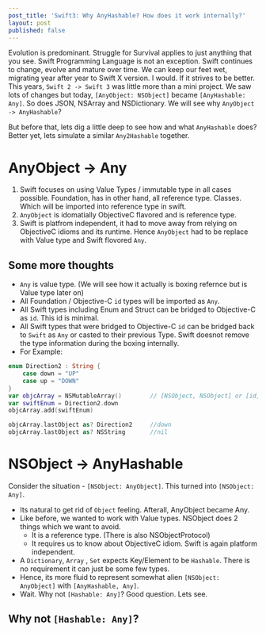 ```yaml
---
post_title: 'Swift3: Why AnyHashable? How does it work internally?'
layout: post
published: false
---
```

Evolution is predominant. Struggle for Survival applies to just anything that you see. Swift Programming Language is not an exception. Swift continues to change, evolve and mature over time. We can keep our feet wet, migrating year after year to Swift X version. I would. If it strives to be better. This years, `Swift 2 -> Swift 3` was little more than a mini project. We saw lots of changes but today, `[AnyObject: NSObject]` became `[AnyHashable: Any]`. So does JSON, NSArray and NSDictionary. We will see why `AnyObject -> AnyHashable`?

But before that, lets dig a little deep to see how and what `AnyHashable` does? Better yet, lets simulate a similar `Any2Hashable` together. 
 
# AnyObject -> Any
1. Swift focuses on using Value Types / immutable type in all cases possible. Foundation, has in other hand, all reference type. Classes. Which will be imported into reference type in swift.
2. `AnyObject` is idomatially ObjectiveC flavored and is reference type.
3. Swift is platfrom independent, it had to move away from relying on ObjectiveC idioms and its runtime. Hence `AnyObject` had to be replace with Value type and Swift flovored `Any`.

## Some more thoughts
- `Any` is value type. (We will see how it actually is boxing refernce but is Value type later on)
- All Foundation / Objective-C `id` types will be imported as `Any`. 
- All Swift types including Enum and Struct can be bridged to Objective-C as `id`. This id is minimal. 
- All Swift types that were bridged to Objective-C `id` can be bridged back to `Swift` as `Any` or casted to their previous Type. Swift doesnot remove the type information during the boxing internally.
- For Example:
```swift
enum Direction2 : String {
    case down = "UP"
    case up = "DOWN"
}
var objcArray = NSMutableArray()        // [NSObject, NSObject] or [id, id]
var swiftEnum = Direction2.down
objcArray.add(swiftEnum)

objcArray.lastObject as? Direction2     //down
objcArray.lastObject as? NSString       //nil
```

# NSObject -> AnyHashable 
Consider the situation - `[NSObject: AnyObject]`. This turned into `[NSObject: Any]`.

- Its natural to get rid of `Object` feeling. Afterall, AnyObject became Any. 
- Like before, we wanted to work with Value types. NSObject does 2 things which we want to avoid.
    + It is a reference type. (There is also NSObjectProtocol)
    + It requires us to know about ObjectiveC idiom. Swift is again platform independent.
- A `Dictionary`, `Array` , `Set` expects Key/Element to be `Hashable`. There is no requirement it can just be some few types. 
- Hence, its more fluid to represent somewhat alien `[NSObject: AnyObject]` with `[AnyHashable, Any]`. 
- Wait. Why not `[Hashable: Any]`? Good question. Lets see.

## Why not `[Hashable: Any]`?


